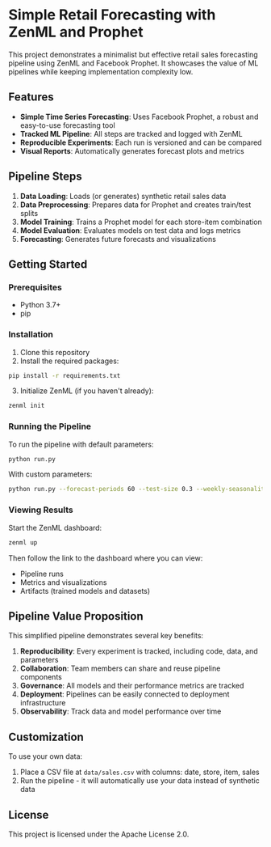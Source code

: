 # Simple Retail Forecasting with ZenML and Prophet

This project demonstrates a minimalist but effective retail sales forecasting pipeline using ZenML and Facebook Prophet. It showcases the value of ML pipelines while keeping implementation complexity low.

## Features

- **Simple Time Series Forecasting**: Uses Facebook Prophet, a robust and easy-to-use forecasting tool
- **Tracked ML Pipeline**: All steps are tracked and logged with ZenML
- **Reproducible Experiments**: Each run is versioned and can be compared
- **Visual Reports**: Automatically generates forecast plots and metrics

## Pipeline Steps

1. **Data Loading**: Loads (or generates) synthetic retail sales data
2. **Data Preprocessing**: Prepares data for Prophet and creates train/test splits
3. **Model Training**: Trains a Prophet model for each store-item combination
4. **Model Evaluation**: Evaluates models on test data and logs metrics
5. **Forecasting**: Generates future forecasts and visualizations

## Getting Started

### Prerequisites

- Python 3.7+
- pip

### Installation

1. Clone this repository
2. Install the required packages:

```bash
pip install -r requirements.txt
```

3. Initialize ZenML (if you haven't already):

```bash
zenml init
```

### Running the Pipeline

To run the pipeline with default parameters:

```bash
python run.py
```

With custom parameters:

```bash
python run.py --forecast-periods 60 --test-size 0.3 --weekly-seasonality True
```

### Viewing Results

Start the ZenML dashboard:

```bash
zenml up
```

Then follow the link to the dashboard where you can view:
- Pipeline runs
- Metrics and visualizations
- Artifacts (trained models and datasets)

## Pipeline Value Proposition

This simplified pipeline demonstrates several key benefits:

1. **Reproducibility**: Every experiment is tracked, including code, data, and parameters
2. **Collaboration**: Team members can share and reuse pipeline components
3. **Governance**: All models and their performance metrics are tracked
4. **Deployment**: Pipelines can be easily connected to deployment infrastructure
5. **Observability**: Track data and model performance over time

## Customization

To use your own data:
1. Place a CSV file at `data/sales.csv` with columns: date, store, item, sales
2. Run the pipeline - it will automatically use your data instead of synthetic data

## License

This project is licensed under the Apache License 2.0.
